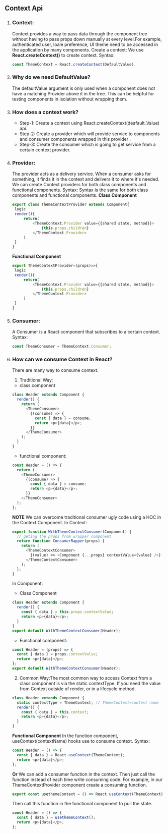 ## Context Api

1. ### Context:

   Context provides a way to pass data through the component tree without having to pass props down manually at every level.For example, authenticated user, loale preference, UI theme need to be accessed in the application by many components.
   Create a context: We use **React.createContext()** to create context.
   Syntax:

   ```js
   const ThemeContext = React.createContext(DefaultValue).

   ```

2. ### Why do we need DefaultValue?

   The defaultValue argument is only used when a component does not have a matching Provider above it in the tree. This can be helpful for testing components in isolation without wrapping them.

3. ### How does a context work?

   - Step-1: Create a context using React.createContext(deafault_Value) api.
   - Step-2: Create a provider which will provide service to components and consumer components wrapped in this provider .
   - Step-3: Create the consumer which is going to get service from a certain context provider.

4. ### Provider:

   The provider acts as a delivery service. When a consumer asks for something, it finds it in the context and delivers it to where it's needed. We can create Context providers for both class components and functional components.
   Syntax: Syntax is the same for both class components and functional components.
   **Class Component**

   ```js
   export class ThemeContextProvider extends Component{
    logic
    render(){
        return(
            <ThemeContext.Provider value={{shared state, method}}>
                {this.props.children}
            </ThemeContext.Provider>
        )
    }
   }
   ```

   **Functional Component**

   ```js
   export ThemeContextProvider=(props)=>{
    logic
    render(){
        return(
            <ThemeContext.Provider value={{shared state, method}}>
                {this.props.children}
            </ThemeContext.Provider>
        )
    }
   }
   ```

5. ### Consumer:

   A Consumer is a React component that subscribes to a certain context.
   Syntax:

   ```js
   const ThemeConsumer = ThemeContext.Consumer;
   ```

6. ### How can we consume Context in React?

   There are many way to consume context.

   1. Traditional Way:

   - class component

   ```js
   class Header extends Component {
     render() {
       return (
         <ThemeConsumer>
           {(consume) => {
             const { data } = consume;
             return <p>{data}</p>;
           }}
         </ThemeConsumer>
       );
     }
   }
   ```

   - functional component:

   ```js
   const Header = () => {
     return (
       <ThemeConsumer>
         {(consume) => {
           const { data } = consume;
           return <p>{data}</p>;
         }}
       </ThemeConsumer>
     );
   };
   ```

   **NOTE** We can overcome traditional consumer ugly code using a HOC in the Context Component.
   In Context:

   ```js
   export function WithThemeContextConsumer(Component) {
     // geting the props from wrapper component
     return function ConsumerRapper(props) {
       return (
         <ThemeContextConsumer>
           {(value) => <Component {...props} contextValue={value} />}
         </ThemeContextConsumer>
       );
     };
   }
   ```

   In Component:

   - Class Component

   ```js
   class Header extends Component {
     render() {
       const { data } = this.props.contextValue;
       return <p>{data}</p>;
     }
   }
   export default WithThemeContextConsumer(Header);
   ```

   - Functional component:

   ```js
   const Header = (props) => {
     const { data } = props.contextValue;
     return <p>{data}</p>;
   };
   export default WithThemeContextConsumer(Header);
   ```

   2. Common Way:The most common way to access Context from a class component is via the static contextType. If you need the value from Context outside of render, or in a lifecycle method.

   ```js
   class Header extends Component {
     static contextType = ThemeContext; // ThemeContext=context name
     render() {
       const { data } = this.context;
       return <p>{data}</p>;
     }
   }
   ```

   **Functional Component**
   In the function component, useContext(contextName) hooks use to consume context.
   Syntax:

   ```js
   const Header = () => {
     const { data } = React.useContext(ThemeContext);
     return <p>{data}</p>;
   };
   ```

   **Or** We can add a consumer function in the context. Then just call the function instead of each time write consuming code.
   For example, in our ThemeContextProvider component create a consuming function.

   ```js
   export const usethemeContext = () => React.useContext(ThemeContext);
   ```

   Then call this function in the functional component to pull the state.

   ```js
   const Header = () => {
     const { data } = usethemeContext();
     return <p>{data}</p>;
   };
   ```
